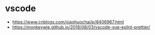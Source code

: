 # vscode
- https://www.cnblogs.com/xiaohuochai/p/8406967.html
- https://monkeywie.github.io/2018/08/03/vscode-vue-eslint-prettier/